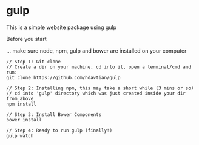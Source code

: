 # gulp

This is a simple website package using gulp

Before you start

... make sure node, npm, gulp and bower are installed on your computer

```
// Step 1: Git clone
// Create a dir on your machine, cd into it, open a terminal/cmd and run:
git clone https://github.com/hdavtian/gulp

// Step 2: Installing npm, this may take a short while (3 mins or so)
// cd into 'gulp' directory which was just created inside your dir from above
npm install

// Step 3: Install Bower Components
bower install

// Step 4: Ready to run gulp (finally!)
gulp watch

```
